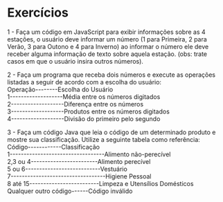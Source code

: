 # Exercícios

1 - Faça um código em JavaScript para exibir informações sobre as 4 estações, o usuário deve informar um número (1 para Primeira, 2 para Verão, 3 para Outono e 4 para Inverno) ao informar o número ele deve receber alguma informação de texto sobre aquela estação. (obs: trate casos em que o usuário insira outros números).

2 - Faça um programa que receba dois números e execute as operações listadas a seguir de acordo com a escolha do usuário: 
<br>Operação--------Escolha do Usuário 
<br>1-------------------Média entre os números digitados
<br>2-------------------Diferença entre os números
<br>3-------------------Produtos entre os números digitados
<br>4-------------------Divisão do primeiro pelo segundo

3 - Faça um código Java que leia o código de um determinado produto e mostre sua classificação. Utilize a seguinte tabela como referência:
<br>Código------------Classificação
<br>1----------------------------------Alimento não-perecível
<br>2,3 ou 4------------------------Alimento perecível
<br>5 ou 6---------------------------Vestuário
<br>7----------------------------------Higiene Pessoal
<br>8 até 15-------------------------Limpeza e Utensílios Domésticos
<br>Qualquer outro código------Código inválido
